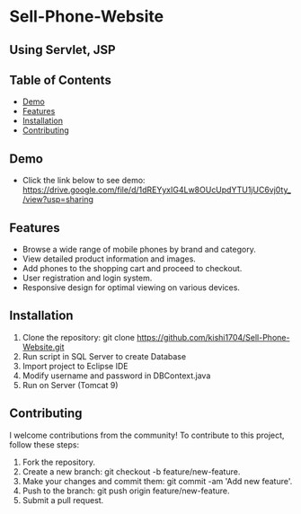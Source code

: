 # Sell-Phone-Website

## Using Servlet, JSP

## Table of Contents
- [Demo](#demo)
- [Features](#features)
- [Installation](#installation)
- [Contributing](#contributing)
  
## Demo
 - Click the link below to see demo:
   https://drive.google.com/file/d/1dREYyxIG4Lw8OUcUpdYTU1jUC6vj0ty_/view?usp=sharing
   
## Features
- Browse a wide range of mobile phones by brand and category.
- View detailed product information and images.
- Add phones to the shopping cart and proceed to checkout.
- User registration and login system.
- Responsive design for optimal viewing on various devices.

## Installation
1. Clone the repository:
   git clone https://github.com/kishi1704/Sell-Phone-Website.git
2. Run script in SQL Server to create Database
3. Import project to Eclipse IDE
4. Modify username and password in DBContext.java
5. Run on Server (Tomcat 9)

## Contributing
I welcome contributions from the community! To contribute to this project, follow these steps:
 1. Fork the repository.
 2. Create a new branch: git checkout -b feature/new-feature.
 3. Make your changes and commit them: git commit -am 'Add new feature'.
 4. Push to the branch: git push origin feature/new-feature.
 5. Submit a pull request.

